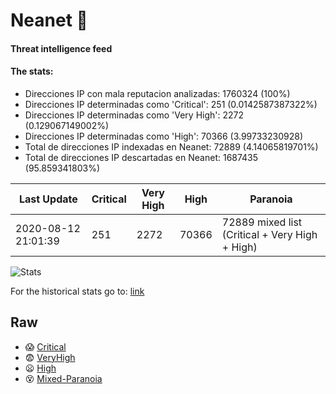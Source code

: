 # Neanet :hocho:
#### Threat intelligence feed
#### The stats:

- Direcciones IP con mala reputacion analizadas: 1760324 (100%)
- Direcciones IP determinadas como 'Critical':  251 (0.0142587387322%)
- Direcciones IP determinadas como 'Very High':  2272 (0.129067149002%)
- Direcciones IP determinadas como 'High':  70366 (3.99733230928)
- Total de direcciones IP indexadas en Neanet:  72889 (4.14065819701%)
- Total de direcciones IP descartadas en Neanet:  1687435 (95.859341803%)

| Last Update | Critical | Very High | High | Paranoia |
| --- | --- | --- | --- | --- |
| 2020-08-12 21:01:39 | 251 | 2272 | 70366 | 72889 mixed list (Critical + Very High + High)|

![Stats](https://docs.google.com/spreadsheets/d/e/2PACX-1vSnaNMIXVabIpDJjufMlzH7poXnshF3mgd8Is1g9ytUEzVsP5my4Trn8f-xkoLLQ38xpL3HtmUexLo6/pubchart?oid=501124687&format=image)

For the historical stats go to: [link](/stats.csv)
## Raw
- :scream: [Critical](https://raw.githubusercontent.com/JavaGarcia/Neanet/master/blacklists/neanet_critical.txt)
- :fearful: [VeryHigh](https://raw.githubusercontent.com/JavaGarcia/Neanet/master/blacklists/neanet_veryHigh.txtt)
- :frowning: [High](https://raw.githubusercontent.com/JavaGarcia/Neanet/master/blacklists/neanet_high.txt)
- :dizzy_face: [Mixed-Paranoia](https://raw.githubusercontent.com/JavaGarcia/Neanet/master/blacklists/neanet_all.txt)






































































































































